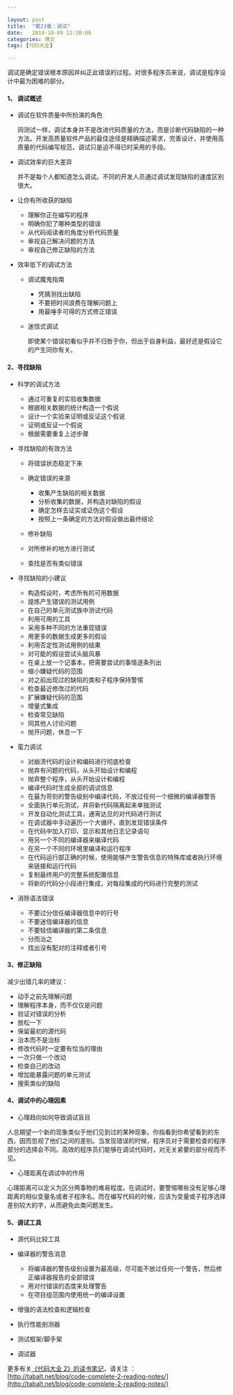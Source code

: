 ```yaml
---

layout: post
title:  "第23章：调试"
date:   2014-10-09 12:30:00
categories: 博文
tags: [代码大全]

---
```


调试是确定错误根本原因并纠正此错误的过程。对很多程序员来说，调试是程序设计中最为困难的部分。

#### 1、	 调试概述

* 调试在软件质量中所扮演的角色

	同测试一样，调试本身并不是改进代码质量的方法，而是诊断代码缺陷的一种方法。开发高质量软件产品的最佳途径是精确描述需求，完善设计，并使用高质量的代码编写规范，调试只是迫不得已时采用的手段。
	
* 调试效率的巨大差异

	并不是每个人都知道怎么调试。不同的开发人员通过调试发现缺陷的速度区别很大。
	
* 让你有所收获的缺陷

	* 理解你正在编写的程序
	* 明确你犯了哪种类型的错误
	* 从代码阅读者的角度分析代码质量
	* 审视自己解决问题的方法
	* 审视自己修正缺陷的方法
	
* 效率低下的调试方法

	* 调试魔鬼指南
	
		* 凭猜测找出缺陷
		* 不要把时间浪费在理解问题上
		* 用最唾手可得的方式修正错误
	
	* 迷信式调试
	
		即使某个错误初看似乎并不归咎于你，但出于自身利益，最好还是假设它的产生同你有关。
	
		
#### 2、寻找缺陷

* 科学的调试方法

	* 通过可重复的实验收集数据
	* 根据相关数据的统计构造一个假说
	* 设计一个实验来证明或反证这个假说
	* 证明或反证一个假说
	* 根据需要重复上述步骤
	
* 寻找缺陷的有效方法

	* 将错误状态稳定下来
	* 确定错误的来源
		
		* 收集产生缺陷的相关数据
		* 分析收集的数据，并构造对缺陷的假设
		* 确定怎样去证实或证伪这个假设
		* 按照上一条确定的方法对假设做出最终结论
		
	* 修补缺陷
	* 对所修补的地方进行测试
	* 查找是否有类似错误
	
* 寻找缺陷的小建议

	* 构造假设时，考虑所有的可用数据
	* 提炼产生错误的测试用例
	* 在自己的单元测试族中测试代码
	* 利用可用的工具
	* 采用多种不同的方法重现错误
	* 用更多的数据生成更多的假设
	* 利用否定性测试用例的结果
	* 对可能的假设尝试头脑风暴
	* 在桌上放一个记事本，把需要尝试的事情逐条列出
	* 缩小嫌疑代码的范围
	* 对之前出现过的缺陷的类和子程序保持警惕
	* 检查最近修改过的代码
	* 扩展嫌疑代码的范围
	* 增量式集成
	* 检查常见缺陷
	* 同其他人讨论问题
	* 抛开问题，休息一下

* 蛮力调试

	* 对崩溃代码的设计和编码进行彻底检查
	* 抛弃有问题的代码，从头开始设计和编程
	* 抛弃整个程序，从头开始设计和编程
	* 编译代码时生成全部的调试信息
	* 在最为苛刻的警告级别中编译代码，不放过任何一个细微的编译器警告
	* 全面执行单元测试，并将新代码隔离起来单独测试
	* 开发自动化测试工具，通宵达旦的对代码进行测试
	* 在调试器中手动遍历一个大循环，直到发现错误条件
	* 在代码中加入打印、显示和其他日志记录语句
	* 用另一个不同的编译器来编译代码
	* 在另一个不同的环境里编译和运行程序
	* 在代码运行部正确的时候，使用能够产生警告信息的特殊库或者执行环境来链接和运行代码
	* 复制最终用户的完整系统配置信息
	* 将新的代码分小段进行集成，对每段集成的代码进行完整的测试
	

* 消除语法错误

	* 不要过分信任编译器信息中的行号
	* 不要迷信编译器的信息
	* 不要轻信编译器的第二条信息
	* 分而治之
	* 找出没有配对的注释或者引号
	

#### 3、修正缺陷

减少出错几率的建议：

* 动手之前先理解问题
* 理解程序本身，而不仅仅是问题
* 验证对错误的分析
* 放松一下
* 保留最初的源代码
* 治本而不是治标
* 修改代码时一定要有恰当的理由
* 一次只做一个改动
* 检查自己的改动
* 增加能暴露问题的单元测试
* 搜索类似的缺陷


#### 4、调试中的心理因素

* 心理趋向如何导致调试盲目

人总期望一个新的现象类似于他们见到过的某种现象。你指看到你希望看到的东西，因而忽视了他们之间的差别。当发现错误的时候，程序员对于需要检查的程序部分的选择会不同。高效的程序员们能够在调试代码时，对无关紧要的部分视而不见。

* 心理距离在调试中的作用

心理距离可以定义为区分两事物的难易程度。在调试时，要警惕哪些没有足够心理距离的相似变量名或者子程序名。而在编写代码的时候，应该为变量或子程序选择差别较大的字，从而避免此类问题发生。



#### 5、调试工具

* 源代码比较工具
* 编译器的警告消息

	* 将编译器的警告级别设置为最高级，尽可能不放过任何一个警告，然后修正编译器报告的全部错误
	* 用对付错误的态度来处理警告
	* 在项目组范围内使用统一的编译设置

* 增强的语法检查和逻辑检查
* 执行性能剖测器
* 测试框架/脚手架
* 调试器




更多有关[《代码大全 2》的读书笔记](http://tabalt.net/blog/code-complete-2-reading-notes/)，请关注 ：  
[http://tabalt.net/blog/code-complete-2-reading-notes/](http://tabalt.net/blog/code-complete-2-reading-notes/)




